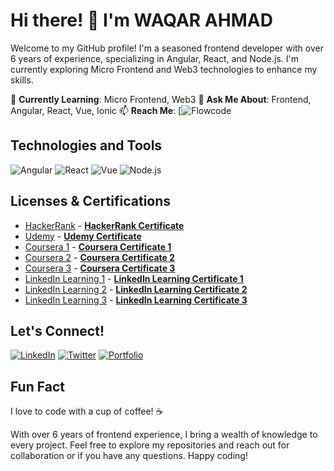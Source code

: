 # Hi there! 👋 I'm WAQAR AHMAD

Welcome to my GitHub profile! I'm a seasoned frontend developer with over 6 years of experience, specializing in Angular, React, and Node.js. I'm currently exploring Micro Frontend and Web3 technologies to enhance my skills.

🌱 **Currently Learning**: Micro Frontend, Web3
💬 **Ask Me About**: Frontend, Angular, React, Vue, Ionic
📫 **Reach Me**: [![Flowcode](https://www.flowcode.com/page/waqar-ahmad)

## Technologies and Tools

![Angular](https://img.shields.io/badge/-Angular-red?style=flat-square&logo=angular&logoColor=white)
![React](https://img.shields.io/badge/-React-blue?style=flat-square&logo=react&logoColor=white)
![Vue](https://img.shields.io/badge/-Vue-green?style=flat-square&logo=vue.js&logoColor=white)
![Node.js](https://img.shields.io/badge/-Node.js-339933?style=flat-square&logo=node.js&logoColor=white)

## Licenses & Certifications

- [HackerRank](https://www.hackerrank.com/certificates/b07a146dd010) - [**HackerRank Certificate**](https://www.hackerrank.com/certificates/b07a146dd010)
- [Udemy](https://www.udemy.com/certificate/UC-899c2d99-ccfc-4156-be32-b0b90c656148) - [**Udemy Certificate**](https://www.udemy.com/certificate/UC-899c2d99-ccfc-4156-be32-b0b90c656148)
- [Coursera 1](https://www.coursera.org/account/accomplishments/certificate/98KL5BEYT79R) - [**Coursera Certificate 1**](https://www.coursera.org/account/accomplishments/certificate/98KL5BEYT79R)
- [Coursera 2](https://www.coursera.org/account/accomplishments/certificate/ZGRESCSJGRSN) - [**Coursera Certificate 2**](https://www.coursera.org/account/accomplishments/certificate/ZGRESCSJGRSN)
- [Coursera 3](https://www.coursera.org/account/accomplishments/certificate/4MH9M7V52QNG) - [**Coursera Certificate 3**](https://www.coursera.org/account/accomplishments/certificate/4MH9M7V52QNG)
- [LinkedIn Learning 1](https://www.linkedin.com/learning/certificates/0250aa09069a614460cc9f750bd8a1ba192f28e91950a2da5183fd0c4be80976?trk=share_certificate) - [**LinkedIn Learning Certificate 1**](https://www.linkedin.com/learning/certificates/0250aa09069a614460cc9f750bd8a1ba192f28e91950a2da5183fd0c4be80976?trk=share_certificate)
- [LinkedIn Learning 2](https://www.linkedin.com/learning/certificates/012d2c9acf6dcf94754cb56b73177467244a646a808f01a0819f0b455d0eeed1?trk=share_certificate) - [**LinkedIn Learning Certificate 2**](https://www.linkedin.com/learning/certificates/012d2c9acf6dcf94754cb56b73177467244a646a808f01a0819f0b455d0eeed1?trk=share_certificate)
- [LinkedIn Learning 3](https://www.linkedin.com/learning/certificates/0250aa09069a614460cc9f750bd8a1ba192f28e91950a2da5183fd0c4be80976?trk=share_certificate) - [**LinkedIn Learning Certificate 3**](https://www.linkedin.com/learning/certificates/0250aa09069a614460cc9f750bd8a1ba192f28e91950a2da5183fd0c4be80976?trk=share_certificate)

## Let's Connect!

[![LinkedIn](https://img.shields.io/badge/-LinkedIn-blue?style=for-the-badge&logo=linkedin)]([https://www.linkedin.com/in/your-linkedin](https://www.linkedin.com/in/waqar-ahmd/))
[![Twitter](https://img.shields.io/badge/-Twitter-1DA1F2?style=for-the-badge&logo=twitter&logoColor=white)](https://twitter.com/your-twitter)
[![Portfolio](https://img.shields.io/badge/-Portfolio-ff9900?style=for-the-badge)]([https://your-portfolio.com](https://my-portfolio-website-11.netlify.app/))

## Fun Fact

I love to code with a cup of coffee! ☕

With over 6 years of frontend experience, I bring a wealth of knowledge to every project. Feel free to explore my repositories and reach out for collaboration or if you have any questions. Happy coding!

